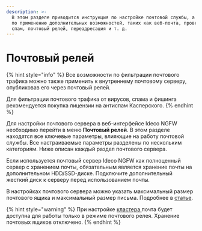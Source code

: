 ```yaml
---
description: >-
  В этом разделе приводится инструкция по настройке почтовой службы, а также
  по применению дополнительных возможностей, таких как веб-почта, проверка на
  спам, почтовый релей, переадресация и т. д.
---
```


# Почтовый релей

{% hint style="info" %}
Все возможности по фильтрации почтового трафика можно также применить к внутреннему почтовому серверу, опубликовав его через почтовый релей. 

Для фильтрации почтового трафика от вирусов, спама и фишинга рекомендуется покупка лицензии на антиспам Касперского.
{% endhint %}

Для настройки почтового сервера в веб-интерфейсе Ideco NGFW необходимо перейти в меню **Почтовый релей**. В этом разделе находятся все ключевые параметры, влияющие на работу почтовой службы. Все настраиваемые параметры разделены по нескольким категориям. Ниже описан каждый раздел почтового сервера.

Если используется почтовый сервер Ideco NGFW как полноценный сервер с хранением почты, обязательным является хранение почты на дополнительном HDD/SSD-диске. Подключите дополнительный жесткий диск к серверу перед использованием почты.

В настройках почтового сервера можно указать максимальный размер почтового ящика и максимальный размер письма. Подробнее в [статье](/settings/mail/advanced-settings/README.md).

{% hint style="warning" %}
При настройке [кластера ](/settings/server-management/cluster/cluster.md)почта будет доступна для работы только в режиме почтового релея. Хранение почтовых ящиков отключено.
{% endhint %}
